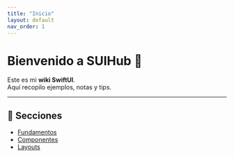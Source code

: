 ```yaml
---
title: "Inicio"
layout: default
nav_order: 1
---
```


# Bienvenido a SUIHub 👋

Este es mi **wiki SwiftUI**.  
Aquí recopilo ejemplos, notas y tips.

---

## 📖 Secciones

- [Fundamentos](docs/fundamentos.md)
- [Componentes](docs/componentes.md)
- [Layouts](docs/layouts.md)